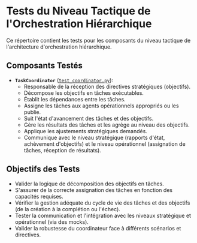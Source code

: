 # Tests du Niveau Tactique de l'Orchestration Hiérarchique

Ce répertoire contient les tests pour les composants du niveau tactique de l'architecture d'orchestration hiérarchique.

## Composants Testés

*   **`TaskCoordinator`** ([`test_coordinator.py`](test_coordinator.py:1)):
    *   Responsable de la réception des directives stratégiques (objectifs).
    *   Décompose les objectifs en tâches exécutables.
    *   Établit les dépendances entre les tâches.
    *   Assigne les tâches aux agents opérationnels appropriés ou les publie.
    *   Suit l'état d'avancement des tâches et des objectifs.
    *   Gère les résultats des tâches et les agrège au niveau des objectifs.
    *   Applique les ajustements stratégiques demandés.
    *   Communique avec le niveau stratégique (rapports d'état, achèvement d'objectifs) et le niveau opérationnel (assignation de tâches, réception de résultats).

## Objectifs des Tests

*   Valider la logique de décomposition des objectifs en tâches.
*   S'assurer de la correcte assignation des tâches en fonction des capacités requises.
*   Vérifier la gestion adéquate du cycle de vie des tâches et des objectifs (de la création à la complétion ou l'échec).
*   Tester la communication et l'intégration avec les niveaux stratégique et opérationnel (via des mocks).
*   Valider la robustesse du coordinateur face à différents scénarios et directives.